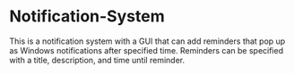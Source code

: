 # Notification-System
This is a notification system with a GUI that can add reminders that pop up as Windows notifications after specified time.
Reminders can be specified with a title, description, and time until reminder.
